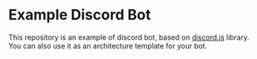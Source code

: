 # Example Discord Bot
This repository is an example of discord bot, based on [discord.js](https://github.com/discordjs/discord.js) library. You can also use it as an architecture template for your bot.